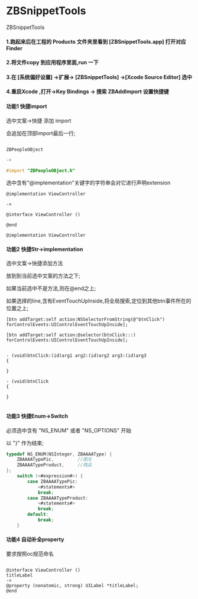 # ZBSnippetTools
ZBSnippetTools


#### 1.跑起来后在工程的 Products 文件夹里看到 [ZBSnippetTools.app] 打开对应Finder
#### 2.将文件copy 到应用程序里面,run 一下
#### 3.在 [系统偏好设置] ->扩展-> [ZBSnippetTools] ->[Xcode Source Editor] 选中
#### 4.重启Xcode ,打开->Key Bindings -> 搜索 ZBAddImport 设置快捷键



#### 功能1  快捷import

选中文案->快捷 添加 import  

会追加在顶部import最后一行;

```Objective-C

ZBPeopleOBject

->

#import "ZBPeopleOBject.h"

```

选中含有"@implementation"关键字的字符串会对它进行声明extension
```
@implementation ViewController

->

@interface ViewController ()

@end

@implementation ViewController
```

#### 功能2  快捷Str->implementation

选中文案->快捷添加方法

放到到当前选中文案的方法之下;

如果当前选中不是方法,则在@end之上;

如果选择的line,含有EventTouchUpInside,将全局搜索,定位到其他btn事件所在的位置之上;


```
[btn addTarget:self action:NSSelectorFromString(@"btnClick") forControlEvents:UIControlEventTouchUpInside];

[btn addTarget:self action:@selector(btnClick:::) forControlEvents:UIControlEventTouchUpInside];


- (void)btnClick:(id)arg1 arg2:(id)arg2 arg3:(id)arg3
{

}

- (void)btnClick
{

}


```
#### 功能3  快捷Enum->Switch


必须选中含有 "NS_ENUM" 或者 "NS_OPTIONS" 开始

以 "}" 作为结束;


```Objective-C
typedef NS_ENUM(NSInteger, ZBAAAAType) {
    ZBAAAATypePic,         //图文
    ZBAAAATypeProduct,     //商品
};
    switch (<#expression#>) {
        case ZBAAAATypePic:
            <#statements#>
            break;
        case ZBAAAATypeProduct:
            <#statements#>
            break;
        default:
            break;
    }
```

#### 功能4 自动补全property

要求按照oc规范命名
```

@interface ViewController ()
titleLabel
->
@property (nonatomic, strong) UILabel *titleLabel;
@end

```



